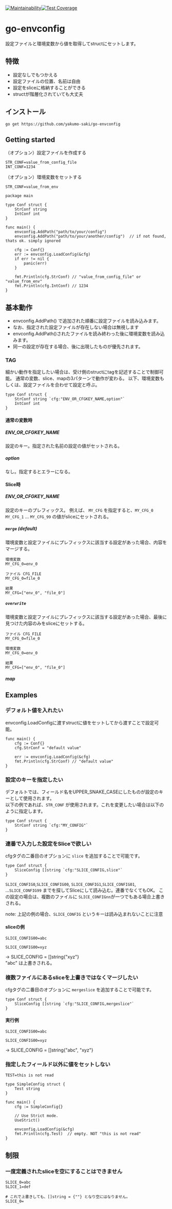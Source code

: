 [![Maintainability](https://api.codeclimate.com/v1/badges/9663105b652c1efc710e/maintainability)](https://codeclimate.com/github/yakumo-saki/go-envconfig/maintainability)[![Test Coverage](https://api.codeclimate.com/v1/badges/9663105b652c1efc710e/test_coverage)](https://codeclimate.com/github/yakumo-saki/go-envconfig/test_coverage)

# go-envconfig

設定ファイルと環境変数から値を取得してstructにセットします。  

## 特徴

* 設定なしでもつかえる
* 設定ファイルの位置、名前は自由
* 設定をsliceに格納することができる
* structが階層化されていても大丈夫

## インストール

```
go get https://github.com/yakumo-saki/go-envconfig
```

## Getting started

（オプション）設定ファイルを作成する
```
STR_CONF=value_from_config_file
INT_CONF=1234
```

（オプション）環境変数をセットする
```
STR_CONF=value_from_env
```

```golang
package main

type Conf struct {
    StrConf string
    IntConf int
}

func main() {
    envconfig.AddPath("path/to/your/config")        
    envconfig.AddPath("path/to/your/another/config")  // if not found, thats ok. simply ignored
    
    cfg := Conf{}
    err := envconfig.LoadConfig(&cfg)
    if err != nil {
        panic(err)
    }

    fmt.Println(cfg.StrConf) // "value_from_config_file" or "value_from_env"
    fmt.Println(cfg.IntConf) // 1234
}
```

## 基本動作

* envconfig.AddPath() で追加された順番に設定ファイルを読み込みます。
* なお、指定された設定ファイルが存在しない場合は無視します
* envconfig.AddPath()されたファイルを読み終わった後に環境変数を読み込みます。
* 同一の設定が存在する場合、後に出現したものが優先されます。

### TAG

細かい動作を指定したい場合は、受け側のstructにtagを記述することで制御可能。
通常の変数、slice、mapの3パターンで動作が変わる。
以下、環境変数もしくは、設定ファイルを合わせて設定と呼ぶ。

```golang
type Conf struct {
    StrConf string `cfg:"ENV_OR_CFGKEY_NAME,option"`
    IntConf int
}
```

#### 通常の変数時

##### ENV_OR_CFGKEY_NAME

設定のキー。指定された名前の設定の値がセットされる。

##### option

なし。指定するとエラーになる。

#### Slice時

##### ENV_OR_CFGKEY_NAME

設定のキーのプレフィックス。
例えば、 `MY_CFG` を指定すると、`MY_CFG_0` `MY_CFG_1` ... `MY_CFG_99` の値がsliceにセットされる。

##### `merge` (default)

環境変数と設定ファイルにプレフィックスに該当する設定があった場合、内容をマージする。

```
環境変数 
MY_CFG_0=env_0

ファイル CFG_FILE
MY_CFG_0=file_0

結果
MY_CFG=["env_0", "file_0"]
```

##### `overwrite` 

環境変数と設定ファイルにプレフィックスに該当する設定があった場合、最後に見つけた内容のみをsliceにセットする。

```
ファイル CFG_FILE
MY_CFG_0=file_0

環境変数 
MY_CFG_0=env_0

結果
MY_CFG=["env_0", "file_0"]
```

##### map

## Examples

### デフォルト値を入れたい

envconfig.LoadConfigに渡すstructに値をセットしてから渡すことで設定可能。  

```golang
func main() {
    cfg := Conf{}
    cfg.StrConf = "default value"

    err := envconfig.LoadConfig(&cfg)
    fmt.Println(cfg.StrConf) // "default value"
}
```


### 設定のキーを指定したい

デフォルトでは、フィールド名をUPPER_SNAKE_CASEにしたものが設定のキーとして使用されます。  
以下の例であれば、`STR_CONF` が使用されます。これを変更したい場合は以下のように指定します。

```golang
type Conf struct {
    StrConf string `cfg:"MY_CONFIG"`
}
```

### 連番で入力した設定をSliceで欲しい

cfgタグの二番目のオプションに `slice` を追加することで可能です。


```golang
type Conf struct {
    SliceConfig []string `cfg:"SLICE_CONFIG,slice"`
}
```

`SLICE_CONFIG0`,`SLICE_CONFIG00`,
`SLICE_CONFIG1`,`SLICE_CONFIG01`,
...`SLICE_CONFIG99` までを探してSliceにして読み込む。連番でなくてもOK。
この設定の場合は、複数のファイルに `SLICE_CONFIGnn`が一つでもある場合上書きされる。

note: 上記の例の場合、`SLICE_CONFIG` というキーは読み込まれないことに注意

#### sliceの例

```config1
SLICE_CONFIG00=abc
```

```config2
SLICE_CONFIG00=xyz
```

→ SLICE_CONFIG = []string{"xyz"}  
"abc" は上書きされる。

### 複数ファイルにあるsliceを上書きではなくマージしたい

cfgタグの二番目のオプションに `mergeslice` を追加することで可能です。

```golang
type Conf struct {
    SliceConfig []string `cfg:"SLICE_CONFIG,mergeslice"`
}
```

#### 実行例

```config1
SLICE_CONFIG00=abc
```

```config2
SLICE_CONFIG00=xyz
```

→ SLICE_CONFIG = []string{"abc", "xyz"}

### 指定したフィールド以外に値をセットしない

```
TEST=this is not read
```

```golang
type SimpleConfig struct {
	Test string
}

func main() {
    cfg := SimpleConfig{}
    
    // Use Strict mode.
    UseStrict() 
    
    envconfig.LoadConfig(&cfg)
    fmt.Println(cfg.Test)  // empty. NOT "this is not read"
}
```

## 制限

### 一度定義されたsliceを空にすることはできません

```config1
SLICE_0=abc
SLICE_1=def
```

```config2
# これで上書きしても、[]string = {""} となり空にはなりません。
SLICE_0=
```
